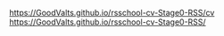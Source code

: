 https://GoodValts.github.io/rsschool-cv-Stage0-RSS/cv
https://GoodValts.github.io/rsschool-cv-Stage0-RSS/